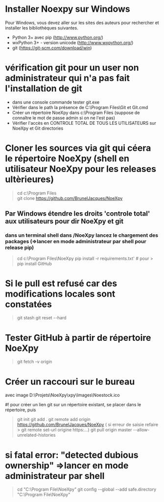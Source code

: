 Installer Noexpy sur Windows
===========================

Pour Windows, vous devez aller sur les sites des auteurs pour 
rechercher et installer les bibliothèques suivantes.
- Python 3+ avec pip (http://www.python.org/)
- wxPython 3+ - version unicode (http://www.wxpython.org/)
- git (https://git-scm.com/download/win)

# vérification git pour un user non administrateur qui n'a pas fait l'installation de git
- dans une console commande tester git.exe
- Vérifier dans le path la présence de C:\Program Files\Git et Git.cmd 
- Créer un répertoire NoeXpy dans c:\Program Files (suppose de connaître le mot de passe admin si on ne l'est pas)
- Vérifier l'accès en CONTROLE TOTAL DE TOUS LES UTILISATEURS sur NoeXpy et Git directories

# Cloner les sources via git qui céera le répertoire NoeXpy (shell en utilisateur NoeXpy pour les releases ultèrieures)
> cd c:\Program Files\
> git clone https://github.com/BrunelJacques/NoeXpy 

## Par Windows étendre les droits 'controle total' aux utilisateurs pour dir NoeXpy et git

### dans un terminal shell dans /NoeXpy lancez le chargement des packages (=>lancer en mode administrateur par shell pour release pip)
> cd c:\Program Files\NoeXpy
> pip install -r requirements.txt' # pour > pip install GitHub

# Si le pull est refusé car des modifications locales sont constatées
> git stash
> git reset --hard

# Tester GitHub à partir de répertoire NoeXpy
> git fetch -v origin 

# Créer un raccouri sur le bureau
avec image D:\Projets\NoeXpy\xpy\Images\Noestock.ico


#! pour créer un lien git sur un répertoire existant, se placer dans le répertoire, puis
> git init
> git add .
> git remote add origin https://github.com/BrunelJacques/NoeXpy
( si erreur de saisie refaire > git remote set-url origine https:...)
> git pull origin master --allow-unrelated-histories

# si fatal error: "detected dubious ownership" =>lancer en mode administrateur par shell
> cd "C:\Program File\NoeXpy"
> git config --global --add safe.directory "C:\Program File\NoeXpy"

